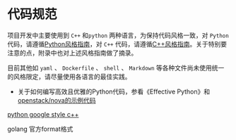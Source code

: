 # 代码规范

项目开发中主要使用到 `C++` 和`python` 两种语言，为保持代码风格一致，对 `Python` 代码，请遵循[Python风格指南](http://zh-google-styleguide.readthedocs.io/en/latest/google-python-styleguide/contents/)，对 `C++` 代码，请遵循[C++风格指南](http://zh-google-styleguide.readthedocs.io/en/latest/google-cpp-styleguide/contents/)。关于特别要注意的点，附录中也对上述风格指南做了摘录。

目前其他如 `yaml` 、 `Dockerfile` 、 `shell` 、 `Markdown` 等各种文件尚未使用统一的风格限定，请尽量使用各语言的最佳实践。

* 关于如何编写高效且优雅的Python代码，参看《Effective Python》和[openstack/nova的示例代码](https://github.com/openstack/nova/tree/master/nova)



[python google style
](http://zh-google-styleguide.readthedocs.io/en/latest/google-python-styleguide/)
[c++
](http://zh-google-styleguide.readthedocs.io/en/latest/google-cpp-styleguide/contents/)

golang 官方format格式

